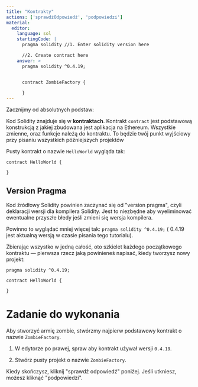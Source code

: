 ```yaml
---
title: "Kontrakty"
actions: ['sprawdźOdpowiedź', 'podpowiedzi']
material: 
  editor:
    language: sol
    startingCode: |
      pragma solidity //1. Enter solidity version here

      //2. Create contract here
    answer: > 
      pragma solidity ^0.4.19;


      contract ZombieFactory {

      }
---
```


Zacznijmy od absolutnych podstaw:

Kod Solidity znajduje się w **kontraktach**. Kontrakt `contract` jest podstawową konstrukcją z jakiej zbudowana jest aplikacja na Ethereum. Wszystkie zmienne, oraz funkcje należą do kontraktu. To będzie twój punkt wyjściowy przy pisaniu wszystkich późniejszych projektów

Pusty kontrakt o nazwie `HelloWorld` wygląda tak:

```
contract HelloWorld {

}
```

## Version Pragma

Kod źródłowy Solidity powinien zaczynać się od "version pragma", czyli deklaracji wersji dla kompilera Solidity. Jest to niezbędne aby wyeliminować ewentualne przyszłe błedy jeśli zmieni się wersja kompilera.

Powinno to wyglądać mniej więcej tak: `pragma solidity ^0.4.19;` ( 0.4.19 jest aktualną wersją w czasie pisania tego tutorialu).

Zbierając wszystko w jedną całość, oto szkielet każdego początkowego kontraktu — pierwsza rzecz jaką powinieneś napisać, kiedy tworzysz nowy projekt:

```
pragma solidity ^0.4.19;

contract HelloWorld {

}
```

# Zadanie do wykonania

Aby stworzyć armię zombie, stwórzmy najpierw podstawowy kontrakt o nazwie `ZombieFactory`.

1. W edytorze po prawej, spraw aby kontrakt używał wersji `0.4.19`.

2. Stwórz pusty projekt o nazwie `ZombieFactory`.

Kiedy skończysz, kliknij "sprawdź odpowiedź" poniżej. Jeśli utkniesz, możesz kliknąć "podpowiedzi".
